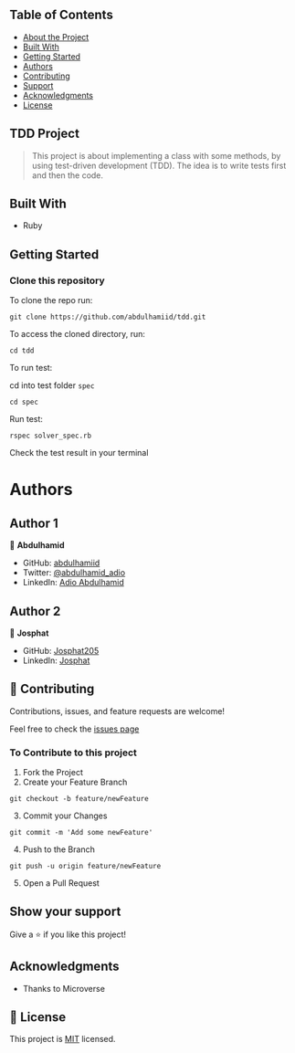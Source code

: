 ## Table of Contents

* [About the Project](#tdd-project)
* [Built With](#built-with)
* [Getting Started](#getting-started)
* [Authors](#authors)
* [Contributing](#🤝-contributing)
* [Support](#show-your-support)
* [Acknowledgments](#acknowledgments)
* [License](#📝-license)

## TDD Project
> This project is about implementing a class with some methods, by using test-driven development (TDD). The idea is to write tests first and then the code.

## Built With

- Ruby

## Getting Started

### Clone this repository

To clone the repo run:
```
git clone https://github.com/abdulhamiid/tdd.git
```
To access the cloned directory, run:
```
cd tdd
```

To run test:

cd into test folder ```spec```
```
cd spec
```
Run test:
```
rspec solver_spec.rb
```

Check the test result in your terminal

# Authors
## Author 1

👤 **Abdulhamid**

- GitHub: [abdulhamiid](https://github.com/abdulhamiid)
- Twitter: [@abdulhamid_adio](https://twitter.com/abdulhamid_adio)
- LinkedIn: [Adio Abdulhamid](www.linkedin.com/in/abdulhamid-adio)

## Author 2

👤 **Josphat**

- GitHub: [Josphat205](https://github.com/Josphat205)
- LinkedIn: [Josphat](https://www.linkedin.com/in/josphat-kiploman-797430236/)

## 🤝 Contributing

Contributions, issues, and feature requests are welcome!

Feel free to check the [issues page](../../issues)

### To Contribute to this project
1. Fork the Project
2. Create your Feature Branch
```
git checkout -b feature/newFeature
```
3. Commit your Changes 
```
git commit -m 'Add some newFeature'
```
4. Push to the Branch 
```
git push -u origin feature/newFeature
```
5. Open a Pull Request

## Show your support

Give a ⭐️ if you like this project!

## Acknowledgments

- Thanks to Microverse

## 📝 License

This project is [MIT](./MIT.md) licensed.
